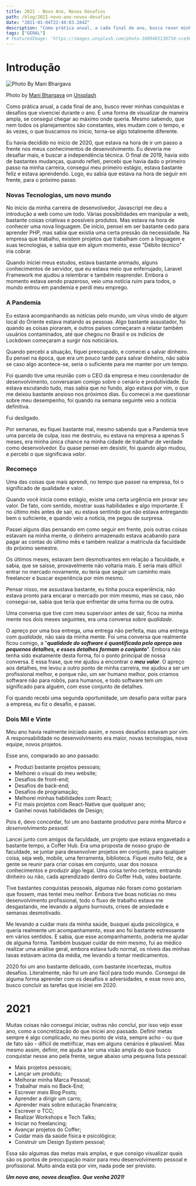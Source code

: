 ```yaml
---
title: 2021 - Novo Ano, Novos Desafios
path: /blog/2021-novo-ano-novos-desafios
date: "2021-01-04T22:40:03.284Z"
description: "Como prática anual, a cada final de ano, busco rever minhas conquistas e desafios que vivenciei durante o ano. É uma forma de visualizar de maneira ampla, se consegui chegar ao máximo onde queria. Mesmo sabendo, que nem todos os planejamentos são constantes, eles mudam com o tempo, e às vezes, o que buscamos no início, torna-se algo totalmente diferente."
tags: ["GERAL"]
# featuredImage: 'https://images.unsplash.com/photo-1609465138734-cce564f001cc?ixid=MXwxMjA3fDB8MHxwaG90by1wYWdlfHx8fGVufDB8fHw%3D&ixlib=rb-1.2.1&auto=format&fit=crop&w=1950&q=80'
---
```


# Introdução

![Photo By Mani Bhargava](https://images.unsplash.com/photo-1609465138734-cce564f001cc?ixid=MXwxMjA3fDB8MHxwaG90by1wYWdlfHx8fGVufDB8fHw%3D&ixlib=rb-1.2.1&auto=format&fit=crop&w=1950&q=80 "Mani Bhargava Photo")

Photo by [Mani Bhargava](https://unsplash.com/@manib93?utm_source=unsplash&amp;utm_medium=referral&amp;utm_content=creditCopyText) on [Unsplash](https://unsplash.com/?utm_source=unsplash&amp;utm_medium=referral&amp;utm_content=creditCopyText)

Como prática anual, a cada final de ano, busco rever minhas conquistas e desafios que vivenciei durante o ano. É uma forma de visualizar de maneira ampla, se consegui chegar ao máximo onde queria. Mesmo sabendo, que nem todos os planejamentos são constantes, eles mudam com o tempo, e às vezes, o que buscamos no início, torna-se algo totalmente diferente.

Eu havia decidido no início de 2020, que estava na hora de ir um passo a frente nos meus conhecimentos de desenvolvimento. Eu deveria me desafiar mais, e buscar a independência técnica. O final de 2019, havia sido de bastantes mudanças, quando refleti, percebi que havia dado o primeiro passo na minha carreira, consegui meu primeiro estágio, estava bastante feliz e estava aprendendo. Logo, eu sabia que estava na hora de seguir em frente, para o próximo passo.

### Novas Tecnologias, um novo mundo

No início da minha carreira de desenvolvedor, Javascript me deu a introdução a web como um todo. Várias possibilidades em manipular a web, bastante coisas criativas e possíveis produtos. Mas estava na hora de conhecer uma nova linguagem. De início, pensei em ser bastante cedo para aprender PHP, mas sabia que existia uma certa pressão da necessidade. Na empresa que trabalho, existem projetos que trabalham com a linguagem e suas tecnologias, e sabia que em algum momento, esse "Débito técnico" iria cobrar.

Quando iniciei meus estudos, estava bastante animado, alguns conhecimentos de servidor, que eu estava meio que enferrujado, Laravel Framework me ajudou a relembrar e também reaprender. Embora o momento estava sendo prazeroso, veio uma notícia ruim para todos, o mundo entrou em pandemia e perdi meu emprego.

### A Pandemia

Eu estava acompanhando as notícias pelo mundo, um vírus vindo de algum local do Oriente estava matando as pessoas. Algo bastante assustador, foi quando as coisas pioraram, e outros países começaram a relatar também usuários contaminados, até que chegou no Brasil e os indícios de Lockdown começaram a surgir nos noticiários.

Quando percebi a situação, fiquei preocupado, e comecei a salvar dinheiro. Eu pensei na época, que era um pouco tarde para salvar dinheiro, não sabia se caso algo acontece-se, seria o suficiente para me manter por um tempo.

Foi quando tive uma reunião com o CEO da empresa e meu coordenador de desenvolvimento, conversaram comigo sobre o cenário e produtividade. Eu estava escutando tudo, mas sabia que no fundo, algo estava por vim, o que me deixou bastante ansioso nos próximos dias. Eu comecei a me questionar sobre meu desempenho, foi quando na semana seguinte veio a notícia definitiva.

Fui desligado.

Por semanas, eu fiquei bastante mal, mesmo sabendo que a Pandemia teve uma parcela de culpa, isso me destruiu, eu estava na empresa a apenas 5 meses, era minha única chance na minha cidade de trabalhar de verdade como desenvolvedor. Eu quase pensei em desistir, foi quando algo mudou, e percebi o que significava *valor*.

### Recomeço

Uma das coisas que mais aprendi, no tempo que passei na empresa, foi o significado de qualidade e valor.

Quando você inicia como estágio, existe uma certa urgência em provar seu valor. De fato, com sentido, mostrar suas habilidades e algo importante. E no último mês antes de sair, eu estava sentindo que não estava entregando bem o suficiente, e quando veio a notícia, me pegou de surpresa.

Passei alguns dias pensando em como seguir em frente, pois outras coisas estavam na minha mente, o dinheiro armazenado estava acabando para pagar as contas do último mês e também realizar a matrícula da faculdade do próximo semestre.

Os últimos meses, estavam bem desmotivantes em relação a faculdade, e sabia, que se saísse, provavelmente não voltaria mais. E seria mais difícil entrar no mercado novamente, eu teria que seguir um caminho mais freelancer e buscar experiência por mim mesmo.

Pensar nisso, me assustava bastante, eu tinha pouca experiência, não estava pronto para encarar o mercado por mim mesmo, mas se caso, não consegui-se, sabia que teria que enfrentar de uma forma ou de outra.

Uma conversa que tive com meu supervisor antes de sair, ficou na minha mente nos dois meses seguintes, era uma conversa sobre *qualidade*.

O apreço por uma boa entrega, uma entrega não perfeita, mas uma entrega com *qualidade,* não saia da minha mente. Foi uma conversa que realmente ficou comigo, a "***qualidade do software é quantificada pelo apreço aos pequenos detalhes, e esses detalhes formam o conjunto***". Embora não tenha sido exatamente desta forma, foi o ponto principal de nossa conversa. E essa frase, que me ajudou a encontrar o ***meu valor***. O apreço aos detalhes, me levou a outro ponto de minha carreira, me ajudou a ser um profissional melhor, e porque não, um ser humano melhor, pois criamos software não para robôs, para humanos, e todo software tem um significado para alguém, com esse conjunto de detalhes.

Foi quando recebi uma segunda oportunidade, um desafio para voltar para a empresa, eu fiz o desafio, e passei.

### Dois Mil e Vinte

Meu ano havia realmente iniciado assim, e novos desafios estavam por vim. A responsabilidade no desenvolvimento era maior, novas tecnologias, nova equipe, novos projetos.

Esse ano, comparado ao ano passado:

- Produzi bastante projetos pessoais;
- Melhorei o visual do meu website;
- Desafios de front-end;
- Desafios de back-end;
- Desafios de programação;
- Melhorei minhas habilidades com React;
- Fiz mais projetos com React-Native que qualquer ano;
- Ganhei novas habilidades de Design;

Pois é, devo concordar, foi um ano bastante produtivo para minha *Marca e desenvolvimento pessoal.*

Lancei junto com amigos da faculdade, um projeto que estava engavetado a bastante tempo, a Coffer Hub. Era uma proposta de nosso grupo de faculdade, se juntar para desenvolver projetos em conjunto, para qualquer coisa, seja web, mobile, uma ferramenta, biblioteca. Fiquei muito feliz, de a gente se reunir para criar coisas em conjunto, usar dos nossos conhecimentos e produzir algo legal. Uma coisa tenho certeza, entrando dinheiro ou não, cada aprendizado dentro do Coffer Hub, valeu bastante.

Tive bastantes conquistas pessoais, algumas não foram como gostariam que fossem, mas tentei meu melhor. Embora tive boas notícias no meu desenvolvimento profissional, todo o fluxo de trabalho estava me desgastando, me levando a alguns burnouts, crises de ansiedade e semanas desmotivado.

Me levando a cuidar mais da minha saúde, busquei ajuda psicológica, e queria realmente um acompanhamento, esse ano foi bastante estressante em vários sentidos. E sabia, que esse acompanhamento, poderia me ajudar de alguma forma. Também busquei cuidar de mim mesmo, fui ao médico realizar uma análise geral, embora estava tudo normal, os níveis das minhas taxas estavam acima da média, me levando a tomar medicamentos.

2020 foi um ano bastante delicado, com bastante incertezas, muitos desafios. Literalmente, não foi um ano fácil para todo mundo. Consegui de alguma forma aprender com os desafios e adversidades, e esse novo ano, busco concluir as tarefas que iniciei em 2020.

# 2021

Muitas coisas não consegui iniciar, outras não concluí, por isso vejo esse ano, como a concretização do que iniciei ano passado. Definir metas sempre é algo complicado, no meu ponto de vista, sempre acho - ou que de fato são - difícil de metrificar, mas em alguns cenários é plausível. Mas mesmo assim, definir, me ajuda a ter uma visão ampla do que busco conquistar nesse ano pela frente, segue abaixo uma pequena lista pessoal:

- Mais projetos pessoais;
- Lançar um produto;
- Melhorar minha Marca Pessoal;
- Trabalhar mais no Back-End;
- Escrever mais Blog Posts;
- Aprender a dirigir um carro;
- Aprender mais sobre educação financeira;
- Escrever o TCC;
- Realizar Workshops e Tech Talks;
- Iniciar no freelancing;
- Avançar projetos do Coffer;
- Cuidar mais da saúde física e psicológica;
- Construir um Design System pessoal;

Essa são algumas das metas mais amplas, e que consigo visualizar quais são os pontos de preocupação maior para meu desenvolvimento pessoal e profissional. Muito ainda está por vim, nada pode ser previsto.

***Um novo ano, novos desafios. Que venha 2021!***
